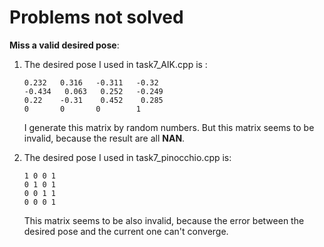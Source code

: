 # Problems not solved

**Miss a valid desired pose**:

1. The desired pose I used in task7_AIK.cpp is :

       0.232   0.316   -0.311   -0.32
       -0.434   0.063   0.252   -0.249
       0.22    -0.31    0.452    0.285
       0       0       0        1

   I generate this matrix by random numbers. But this matrix seems to be invalid, because the result are all **NAN**.

2. The desired pose I used in task7_pinocchio.cpp is:

   ```
   1 0 0 1
   0 1 0 1
   0 0 1 1
   0 0 0 1
   ```

   This matrix seems to be also invalid, because the error between the desired pose and the current one can't converge. 